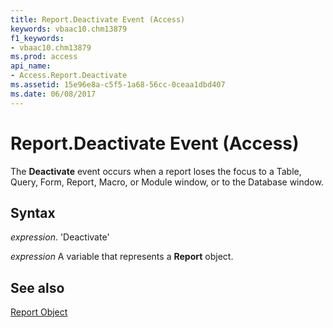 ```yaml
---
title: Report.Deactivate Event (Access)
keywords: vbaac10.chm13879
f1_keywords:
- vbaac10.chm13879
ms.prod: access
api_name:
- Access.Report.Deactivate
ms.assetid: 15e96e8a-c5f5-1a68-56cc-0ceaa1dbd407
ms.date: 06/08/2017
---
```



# Report.Deactivate Event (Access)

The  **Deactivate** event occurs when a report loses the focus to a Table, Query, Form, Report, Macro, or Module window, or to the Database window.


## Syntax

 _expression_. 'Deactivate'

 _expression_ A variable that represents a **Report** object.


## See also


[Report Object](Access.Report.md)

